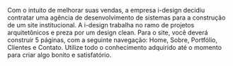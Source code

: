 Com o intuito de melhorar suas vendas, a empresa i-design decidiu contratar uma
agência de desenvolvimento de sistemas para a construção de um site
institucional. A i-design trabalha no ramo de projetos arquitetônicos e preza por
um design clean. Para o site, você deverá construir 5 páginas, com a seguinte
navegação: Home, Sobre, Portfólio, Clientes e Contato. Utilize todo o conhecimento
adquirido até o momento para criar algo bonito e satisfatório.